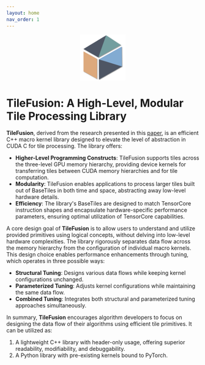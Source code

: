 ```yaml
---
layout: home
nav_order: 1
---
```


<div align="center">
  <img src="assets/images/logos/TileFusion-logo.png" width="120"/>
</div>

# TileFusion: A High-Level, Modular Tile Processing Library

**TileFusion**, derived from the research presented in this [paper](https://dl.acm.org/doi/pdf/10.1145/3694715.3695961), is an efficient C++ macro kernel library designed to elevate the level of abstraction in CUDA C for tile processing. The library offers:

- **Higher-Level Programming Constructs**: TileFusion supports tiles across the three-level GPU memory hierarchy, providing device kernels for transferring tiles between CUDA memory hierarchies and for tile computation.
- **Modularity**: TileFusion enables applications to process larger tiles built out of BaseTiles in both time and space, abstracting away low-level hardware details.
- **Efficiency**: The library's BaseTiles are designed to match TensorCore instruction shapes and encapsulate hardware-specific performance parameters, ensuring optimal utilization of TensorCore capabilities.

A core design goal of **TileFusion** is to allow users to understand and utilize provided primitives using logical concepts, without delving into low-level hardware complexities. The library rigorously separates data flow across the memory hierarchy from the configuration of individual macro kernels. This design choice enables performance enhancements through tuning, which operates in three possible ways:

- **Structural Tuning**: Designs various data flows while keeping kernel configurations unchanged.
- **Parameterized Tuning**: Adjusts kernel configurations while maintaining the same data flow.
- **Combined Tuning**: Integrates both structural and parameterized tuning approaches simultaneously.

In summary, **TileFusion** encourages algorithm developers to focus on designing the data flow of their algorithms using efficient tile primitives. It can be utilized as:

1. A lightweight C++ library with header-only usage, offering superior readability, modifiability, and debuggability.
2. A Python library with pre-existing kernels bound to PyTorch.
